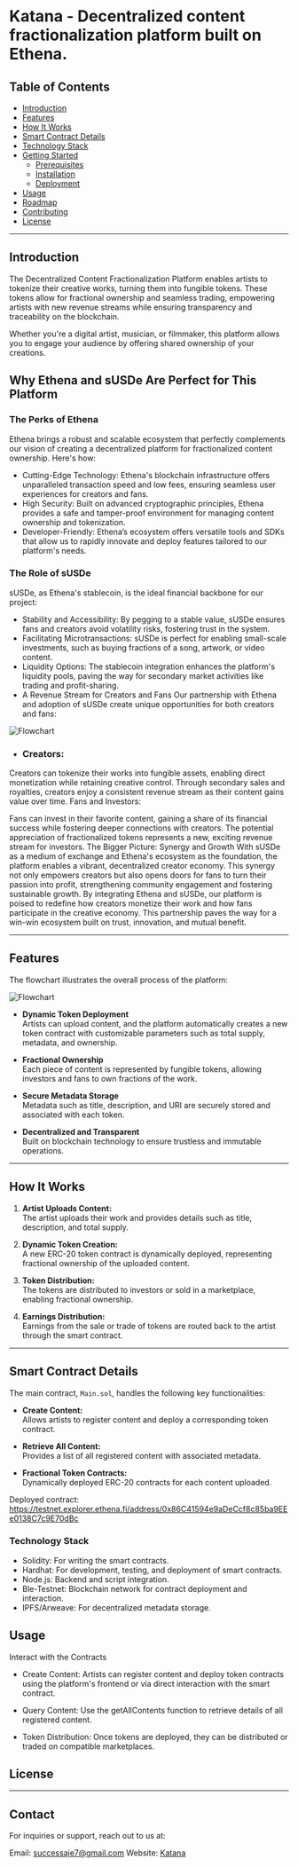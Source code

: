 # Katana - Decentralized content fractionalization platform built on Ethena.

## Table of Contents
- [Introduction](#introduction)
- [Features](#features)
- [How It Works](#how-it-works)
- [Smart Contract Details](#smart-contract-details)
- [Technology Stack](#technology-stack)
- [Getting Started](#getting-started)
  - [Prerequisites](#prerequisites)
  - [Installation](#installation)
  - [Deployment](#deployment)
- [Usage](#usage)
- [Roadmap](#roadmap)
- [Contributing](#contributing)
- [License](#license)

---

## Introduction

The Decentralized Content Fractionalization Platform enables artists to tokenize their creative works, turning them into fungible tokens. These tokens allow for fractional ownership and seamless trading, empowering artists with new revenue streams while ensuring transparency and traceability on the blockchain.

Whether you're a digital artist, musician, or filmmaker, this platform allows you to engage your audience by offering shared ownership of your creations.

## Why Ethena and sUSDe Are Perfect for This Platform
### The Perks of Ethena
Ethena brings a robust and scalable ecosystem that perfectly complements our vision of creating a decentralized platform for fractionalized content ownership. Here's how:

- Cutting-Edge Technology: Ethena's blockchain infrastructure offers unparalleled transaction speed and low fees, ensuring seamless user experiences for creators and fans.
- High Security: Built on advanced cryptographic principles, Ethena provides a safe and tamper-proof environment for managing content ownership and tokenization.
- Developer-Friendly: Ethena’s ecosystem offers versatile tools and SDKs that allow us to rapidly innovate and deploy features tailored to our platform's needs.
### The Role of sUSDe
sUSDe, as Ethena's stablecoin, is the ideal financial backbone for our project:

- Stability and Accessibility: By pegging to a stable value, sUSDe ensures fans and creators avoid volatility risks, fostering trust in the system.
- Facilitating Microtransactions: sUSDe is perfect for enabling small-scale investments, such as buying fractions of a song, artwork, or video content.
- Liquidity Options: The stablecoin integration enhances the platform's liquidity pools, paving the way for secondary market activities like trading and profit-sharing.
- A Revenue Stream for Creators and Fans
Our partnership with Ethena and adoption of sUSDe create unique opportunities for both creators and fans:

![Flowchart](public/fans.png)

- ### Creators:

Creators can tokenize their works into fungible assets, enabling direct monetization while retaining creative control.
Through secondary sales and royalties, creators enjoy a consistent revenue stream as their content gains value over time.
Fans and Investors:

Fans can invest in their favorite content, gaining a share of its financial success while fostering deeper connections with creators.
The potential appreciation of fractionalized tokens represents a new, exciting revenue stream for investors.
The Bigger Picture: Synergy and Growth
With sUSDe as a medium of exchange and Ethena's ecosystem as the foundation, the platform enables a vibrant, decentralized creator economy.
This synergy not only empowers creators but also opens doors for fans to turn their passion into profit, strengthening community engagement and fostering sustainable growth.
By integrating Ethena and sUSDe, our platform is poised to redefine how creators monetize their work and how fans participate in the creative economy. This partnership paves the way for a win-win ecosystem built on trust, innovation, and mutual benefit.

---

## Features
The flowchart illustrates the overall process of the platform:

![Flowchart](public/flowchart.png)

- **Dynamic Token Deployment**  
  Artists can upload content, and the platform automatically creates a new token contract with customizable parameters such as total supply, metadata, and ownership.

- **Fractional Ownership**  
  Each piece of content is represented by fungible tokens, allowing investors and fans to own fractions of the work.

- **Secure Metadata Storage**  
  Metadata such as title, description, and URI are securely stored and associated with each token.

- **Decentralized and Transparent**  
  Built on blockchain technology to ensure trustless and immutable operations.

---

## How It Works

1. **Artist Uploads Content:**  
   The artist uploads their work and provides details such as title, description, and total supply.

2. **Dynamic Token Creation:**  
   A new ERC-20 token contract is dynamically deployed, representing fractional ownership of the uploaded content.

3. **Token Distribution:**  
   The tokens are distributed to investors or sold in a marketplace, enabling fractional ownership.

4. **Earnings Distribution:**  
   Earnings from the sale or trade of tokens are routed back to the artist through the smart contract.

---

## Smart Contract Details

The main contract, `Main.sol`, handles the following key functionalities:
- **Create Content:**  
  Allows artists to register content and deploy a corresponding token contract.

- **Retrieve All Content:**  
  Provides a list of all registered content with associated metadata.

- **Fractional Token Contracts:**  
  Dynamically deployed ERC-20 contracts for each content uploaded.

Deployed contract: https://testnet.explorer.ethena.fi/address/0x86C41594e9aDeCcf8c85ba9EEe0138C7c9E70dBc


### Technology Stack
- Solidity: For writing the smart contracts.
- Hardhat: For development, testing, and deployment of smart contracts.
- Node.js: Backend and script integration.
- Ble-Testnet: Blockchain network for contract deployment and interaction.
- IPFS/Arweave: For decentralized metadata storage.

## Usage
Interact with the Contracts
- Create Content: Artists can register content and deploy token contracts using the platform's frontend or via direct interaction with the smart contract.

- Query Content: Use the getAllContents function to retrieve details of all registered content.

- Token Distribution: Once tokens are deployed, they can be distributed or traded on compatible marketplaces.

## License
----------



## Contact
For inquiries or support, reach out to us at:

Email: successaje7@gmail.com
Website: [Katana](https://katana-hazel.vercel.app/)

